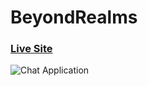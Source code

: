 # BeyondRealms

### [Live Site](https://metaverse-sage-psi.vercel.app/)

![Chat Application](https://ibb.co/qN6bVxj)
